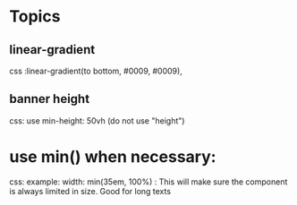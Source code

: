 # Topics

## linear-gradient

css :linear-gradient(to bottom, #0009, #0009),

## banner height

css: use min-height: 50vh (do not use "height")

# use min() when necessary:

css: example: width: min(35em, 100%) : This will make sure the component is always limited in size. Good for long texts
